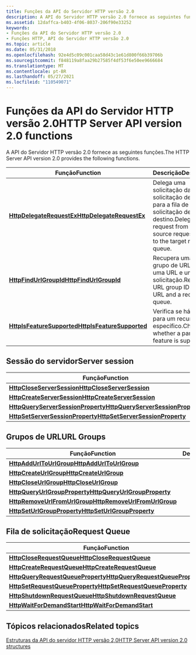 ```yaml
---
title: Funções da API do Servidor HTTP versão 2.0
description: A API do Servidor HTTP versão 2.0 fornece as seguintes funções.
ms.assetid: 12daffca-b403-4f06-8037-206f90e33252
keywords:
- Funções da API do Servidor HTTP versão 2.0
- Funções HTTP, API do Servidor HTTP versão 2.0
ms.topic: article
ms.date: 05/31/2018
ms.openlocfilehash: 92e4d5c09c001caa58d43c1e61d800f66b39706b
ms.sourcegitcommit: f848119a8faa29b27585f4df53f6e50ee9666684
ms.translationtype: MT
ms.contentlocale: pt-BR
ms.lasthandoff: 05/27/2021
ms.locfileid: "110549071"
---
```

# <a name="http-server-api-version-20-functions"></a><span data-ttu-id="6f605-105">Funções da API do Servidor HTTP versão 2.0</span><span class="sxs-lookup"><span data-stu-id="6f605-105">HTTP Server API version 2.0 functions</span></span>

<span data-ttu-id="6f605-106">A API do Servidor HTTP versão 2.0 fornece as seguintes funções.</span><span class="sxs-lookup"><span data-stu-id="6f605-106">The HTTP Server API version 2.0 provides the following functions.</span></span>

| <span data-ttu-id="6f605-107">Função</span><span class="sxs-lookup"><span data-stu-id="6f605-107">Function</span></span> | <span data-ttu-id="6f605-108">Descrição</span><span class="sxs-lookup"><span data-stu-id="6f605-108">Description</span></span> |
|-|-|
| [<span data-ttu-id="6f605-109">**HttpDelegateRequestEx**</span><span class="sxs-lookup"><span data-stu-id="6f605-109">**HttpDelegateRequestEx**</span></span>](/windows/win32/api/http/nf-http-httpdelegaterequestex) | <span data-ttu-id="6f605-110">Delega uma solicitação da fila de solicitação de origem para a fila de solicitação de destino.</span><span class="sxs-lookup"><span data-stu-id="6f605-110">Delegates a request from the source request queue to the target request queue.</span></span> |
| [<span data-ttu-id="6f605-111">**HttpFindUrlGroupId**</span><span class="sxs-lookup"><span data-stu-id="6f605-111">**HttpFindUrlGroupId**</span></span>](/windows/win32/api/http/nf-http-httpfindurlgroupid) | <span data-ttu-id="6f605-112">Recupera uma ID de grupo de URL para uma URL e uma fila de solicitação.</span><span class="sxs-lookup"><span data-stu-id="6f605-112">Retrieves a URL group ID for a URL and a request queue.</span></span> |
| [<span data-ttu-id="6f605-113">**HttpIsFeatureSupported**</span><span class="sxs-lookup"><span data-stu-id="6f605-113">**HttpIsFeatureSupported**</span></span>](/windows/win32/api/http/nf-http-httpisfeaturesupported) | <span data-ttu-id="6f605-114">Verifica se há suporte para um recurso específico.</span><span class="sxs-lookup"><span data-stu-id="6f605-114">Checks whether a particular feature is supported.</span></span> |

## <a name="server-session"></a><span data-ttu-id="6f605-115">Sessão do servidor</span><span class="sxs-lookup"><span data-stu-id="6f605-115">Server session</span></span>

| <span data-ttu-id="6f605-116">Função</span><span class="sxs-lookup"><span data-stu-id="6f605-116">Function</span></span> | <span data-ttu-id="6f605-117">Descrição</span><span class="sxs-lookup"><span data-stu-id="6f605-117">Description</span></span> |
|-|-|
| [<span data-ttu-id="6f605-118">**HttpCloseServerSession**</span><span class="sxs-lookup"><span data-stu-id="6f605-118">**HttpCloseServerSession**</span></span>](/windows/desktop/api/Http/nf-http-httpcloseserversession) | |
| [<span data-ttu-id="6f605-119">**HttpCreateServerSession**</span><span class="sxs-lookup"><span data-stu-id="6f605-119">**HttpCreateServerSession**</span></span>](/windows/desktop/api/Http/nf-http-httpcreateserversession) | |
| [<span data-ttu-id="6f605-120">**HttpQueryServerSessionProperty**</span><span class="sxs-lookup"><span data-stu-id="6f605-120">**HttpQueryServerSessionProperty**</span></span>](/windows/desktop/api/Http/nf-http-httpqueryserversessionproperty) | |
| [<span data-ttu-id="6f605-121">**HttpSetServerSessionProperty**</span><span class="sxs-lookup"><span data-stu-id="6f605-121">**HttpSetServerSessionProperty**</span></span>](/windows/desktop/api/Http/nf-http-httpsetserversessionproperty) | |

## <a name="url-groups"></a><span data-ttu-id="6f605-122">Grupos de URL</span><span class="sxs-lookup"><span data-stu-id="6f605-122">URL Groups</span></span>

| <span data-ttu-id="6f605-123">Função</span><span class="sxs-lookup"><span data-stu-id="6f605-123">Function</span></span> | <span data-ttu-id="6f605-124">Descrição</span><span class="sxs-lookup"><span data-stu-id="6f605-124">Description</span></span> |
|-|-|
| [<span data-ttu-id="6f605-125">**HttpAddUrlToUrlGroup**</span><span class="sxs-lookup"><span data-stu-id="6f605-125">**HttpAddUrlToUrlGroup**</span></span>](/windows/desktop/api/Http/nf-http-httpaddurltourlgroup) | |
| [<span data-ttu-id="6f605-126">**HttpCreateUrlGroup**</span><span class="sxs-lookup"><span data-stu-id="6f605-126">**HttpCreateUrlGroup**</span></span>](/windows/desktop/api/Http/nf-http-httpcreateurlgroup) | |
| [<span data-ttu-id="6f605-127">**HttpCloseUrlGroup**</span><span class="sxs-lookup"><span data-stu-id="6f605-127">**HttpCloseUrlGroup**</span></span>](/windows/desktop/api/Http/nf-http-httpcloseurlgroup) | |
| [<span data-ttu-id="6f605-128">**HttpQueryUrlGroupProperty**</span><span class="sxs-lookup"><span data-stu-id="6f605-128">**HttpQueryUrlGroupProperty**</span></span>](/windows/desktop/api/Http/nf-http-httpqueryurlgroupproperty) | |
| [<span data-ttu-id="6f605-129">**HttpRemoveUrlFromUrlGroup**</span><span class="sxs-lookup"><span data-stu-id="6f605-129">**HttpRemoveUrlFromUrlGroup**</span></span>](/windows/desktop/api/Http/nf-http-httpremoveurlfromurlgroup) | |
| [<span data-ttu-id="6f605-130">**HttpSetUrlGroupProperty**</span><span class="sxs-lookup"><span data-stu-id="6f605-130">**HttpSetUrlGroupProperty**</span></span>](/windows/desktop/api/Http/nf-http-httpseturlgroupproperty) | |

## <a name="request-queue"></a><span data-ttu-id="6f605-131">Fila de solicitação</span><span class="sxs-lookup"><span data-stu-id="6f605-131">Request Queue</span></span>

| <span data-ttu-id="6f605-132">Função</span><span class="sxs-lookup"><span data-stu-id="6f605-132">Function</span></span> | <span data-ttu-id="6f605-133">Descrição</span><span class="sxs-lookup"><span data-stu-id="6f605-133">Description</span></span> |
|-|-|
| [<span data-ttu-id="6f605-134">**HttpCloseRequestQueue**</span><span class="sxs-lookup"><span data-stu-id="6f605-134">**HttpCloseRequestQueue**</span></span>](/windows/desktop/api/Http/nf-http-httpcloserequestqueue) | |
| [<span data-ttu-id="6f605-135">**HttpCreateRequestQueue**</span><span class="sxs-lookup"><span data-stu-id="6f605-135">**HttpCreateRequestQueue**</span></span>](/windows/desktop/api/Http/nf-http-httpcreaterequestqueue) | |
| [<span data-ttu-id="6f605-136">**HttpQueryRequestQueueProperty**</span><span class="sxs-lookup"><span data-stu-id="6f605-136">**HttpQueryRequestQueueProperty**</span></span>](/windows/desktop/api/Http/nf-http-httpqueryrequestqueueproperty) | |
| [<span data-ttu-id="6f605-137">**HttpSetRequestQueueProperty**</span><span class="sxs-lookup"><span data-stu-id="6f605-137">**HttpSetRequestQueueProperty**</span></span>](/windows/desktop/api/Http/nf-http-httpsetrequestqueueproperty) | |
| [<span data-ttu-id="6f605-138">**HttpShutdownRequestQueue**</span><span class="sxs-lookup"><span data-stu-id="6f605-138">**HttpShutdownRequestQueue**</span></span>](/windows/desktop/api/Http/nf-http-httpshutdownrequestqueue) | |
| [<span data-ttu-id="6f605-139">**HttpWaitForDemandStart**</span><span class="sxs-lookup"><span data-stu-id="6f605-139">**HttpWaitForDemandStart**</span></span>](/windows/desktop/api/Http/nf-http-httpwaitfordemandstart) | |

## <a name="related-topics"></a><span data-ttu-id="6f605-140">Tópicos relacionados</span><span class="sxs-lookup"><span data-stu-id="6f605-140">Related topics</span></span>

[<span data-ttu-id="6f605-141">Estruturas da API do servidor HTTP versão 2,0</span><span class="sxs-lookup"><span data-stu-id="6f605-141">HTTP Server API version 2.0 structures</span></span>](http-server-api-version-2-0-structures.md)
